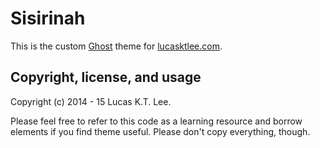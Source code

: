 # Sisirinah 

This is the custom [Ghost](http://ghost.org/) theme for [lucasktlee.com](http://lucasktlee.com/). 


## Copyright, license, and usage 

Copyright (c) 2014 - 15 Lucas K.T. Lee. 

Please feel free to refer to this code as a learning resource and borrow elements if you find theme useful. Please don't copy everything, though.